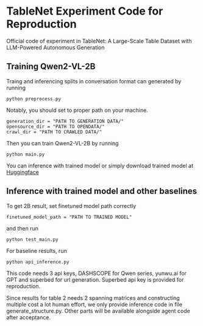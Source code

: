 # TableNet Experiment Code for Reproduction
Official code of  experiment in TableNet: A Large-Scale Table Dataset with LLM-Powered Autonomous Generation

## Training Qwen2-VL-2B
Traing and inferencing splits in conversation format can generated by running
```
python preprocess.py
```
Notably, you should set to proper path on your machine.
```
generation_dir = "PATH TO GENERATION DATA/"
opensource_dir = "PATH TO OPENDATA/"
crawl_dir = "PATH TO CRAWLED DATA/"
```
Then you can train Qwen2-VL-2B by running
```
python main.py
```
You can inference with trained model or simply download trained model at [Huggingface]()

## Inference with trained model and other baselines
To get 2B result, set finetuned model path correctly
```
finetuned_model_path = "PATH TO TRAINED MODEL"
```
and then run
```
python test_main.py
```
For baseline results, run
```
python api_inference.py
```
This code needs 3 api keys, DASHSCOPE for Qwen series, yunwu.ai for GPT and superbed for url generation. Superbed api key is provided for reproduction.

Since results for table 2 needs 2 spanning matrices and constructing multiple cost a lot human effort, we only provide inference code in file generate_structure.py.
Other parts will be available alongside agent code after acceptance.


